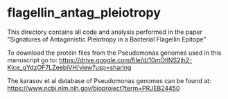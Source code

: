 # flagellin_antag_pleiotropy
This directory contains all code and analysis performed in the paper "Signatures of Antagonistic Pleiotropy in a Bacterial Flagellin Epitope"


To download the protein files from the Pseudomonas genomes used in this manuscript go to: https://drive.google.com/file/d/10mOtlNS2jh2-Klce_gYdzOF7LZeebiVH/view?usp=sharing

The karasov et al database of Pseudomonas genomes can be found at: https://www.ncbi.nlm.nih.gov/bioproject?term=PRJEB24450
